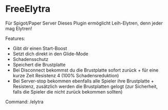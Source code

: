 # FreeElytra
Für Spigot/Paper Server
Dieses Plugin ermöglicht Leih-Elytren, denn jeder mag Elytren!

Features:
 - Gibt dir einen Start-Boost
 - Setzt dich direkt in den Glide-Mode
 - Schadensschutz
 - Speichert die Brustplatte
 - Bei Disconnect bekommst du die Brustplatte sofort zurück + für eine kurze Zeit Resistenz 4 (100% Schadensreduktion)
 - Bei Server-stop bekommen ebenfalls alle Spieler ihre Brustplatte + Resistenz, zusätzlich werden die Brustplatten gelogt (zur Sicherheit, falls die Spieler die nicht zurück bekommen sollten)
 
 Command: /elytra
